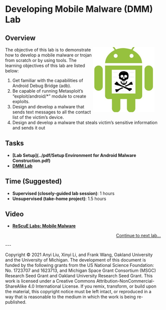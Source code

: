 # Developing Mobile Malware (DMM) Lab

## Overview

<img src="../img/android_malware_construction.png" align="right" width="200" style="margin-right: 20px; margin-bottom: 20px;">

The objective of this lab is to demonstrate how to develop a mobile malware or trojan from scratch
or by using tools. The learning objectives of this lab are listed below:
1. Get familiar with the capabilities of Android Debug Bridge (adb).
2. Be capable of running Metasploit’s “exploit/android/*” module to create exploits.
3. Design and develop a malware that sends text messages to all the contact list of the victim’s
device.
4. Design and develop a malware that steals victim’s sensitive information and sends it out
## Tasks

- **[Lab Setup](../pdf/Setup Environment for Android Malware Construction.pdf)**
- **[DMM Lab](../pdf/Lab_Developing_Mobile_Malware.pdf)**

## Time (Suggested)

- **Supervised (closely-guided lab session)**: 1 hours
- **Unsupervised (take-home project)**: 1.5 hours

## Video

- **[ReScuE Labs: Mobile Malware](https://www.youtube.com/watch?v=doGS5p23PE8)**
<!--
## Books (English) (Chinese)

- **Computer & Internet Security: A Hands-on Approach, 3rd edition (§ 20)**
- **Internet Security: A Hands-on Approach, 3rd edition (§ 6)**-->

<!--## Feedback and Help

Please give us your feedback on this lab using this [feedback form](link-to-feedback-form).

The project is open source. If you are interested in contributing to this project, please check out our [Github page](https://github.com/your-github-repo).
-->
<p align="right"><a href="Lab_HE.md">Continue to next lab...</a></p>
---

Copyright © 2021 Anyi Liu, Xinyi Li, and Frank Wang, Oakland University and the University of Michigan.
The development of this document is funded by the following grants from the US National Science Foundation: No. 1723707 and 1623713, and Michigan Space Grant Consortium (MSGC) Research Seed Grant and Oakland University Research Seed Grant. This work is licensed under a Creative Commons Attribution-NonCommercial-ShareAlike 4.0 International License. If you remix, transform, or build upon the material, this copyright notice must be left intact, or reproduced in a way that is reasonable to the medium in which the work is being re-published.
